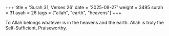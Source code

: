 +++
title = 'Surah 31, Verses 26'
date = '2025-08-27'
weight = 3495
surah = 31
ayah = 26
tags = ["allah", "earth", "heavens"]
+++

To Allah belongs whatever is in the heavens and the earth. Allah is truly the Self-Sufficient, Praiseworthy.